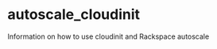autoscale_cloudinit
===================

Information on how to use cloudinit and Rackspace autoscale
